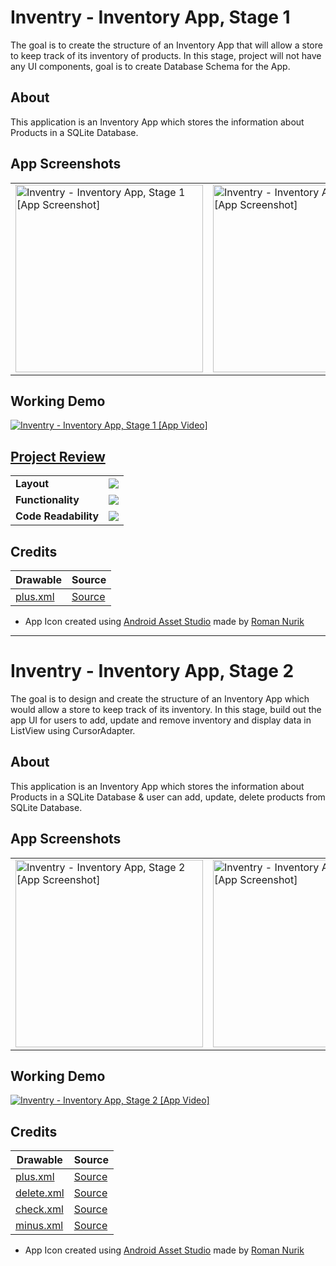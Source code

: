 # Inventry - Inventory App, Stage 1

The goal is to create the structure of an Inventory App that will allow a store to keep track of its inventory of products. In this stage, project will not have any UI components, goal is to create Database Schema for the App.

## About
This application is an Inventory App which stores the information about Products in a SQLite Database.

## App Screenshots
<table>
	<tr>
		<td>
			<img width="300" src="https://i.imgur.com/PZLZyMo.png" alt="Inventry - Inventory App, Stage 1 [App Screenshot]" />
		</td>
		<td>
			<img width="300" src="https://i.imgur.com/YQmnK2Z.png" alt="Inventry - Inventory App, Stage 1 [App Screenshot]" />
		</td>
		<td>
			<img width="300" src="https://i.imgur.com/RltAqZy.png" alt="Inventry - Inventory App, Stage 1 [App Screenshot]" />
		</td>
	</tr>
</table>

## Working Demo
<a href="https://youtu.be/Q4pP-TjNAzc" target="_blank">
	<img src="https://i.imgur.com/KfLbe1u.png" alt="Inventry - Inventory App, Stage 1 [App Video]" />
</a>

## [Project Review](https://review.udacity.com/#!/reviews/1485422/shared)
<table border="0">
	<tr>
		<td><b>Layout</b></td>
		<td><img src="https://raw.githubusercontent.com/piedcipher/Udacity-Google-India-Challenge-Scholarship-Projects-Phase-2/master/Inventry/Project-Review/1_Layout.png" /></td>
	</tr>
	<tr>
		<td><b>Functionality</b></td>
		<td><img src="https://raw.githubusercontent.com/piedcipher/Udacity-Google-India-Challenge-Scholarship-Projects-Phase-2/master/Inventry/Project-Review/2_Functionality.png" /></td>
	</tr>
	<tr>
		<td><b>Code Readability</b></td>
		<td><img src="https://raw.githubusercontent.com/piedcipher/Udacity-Google-India-Challenge-Scholarship-Projects-Phase-2/master/Inventry/Project-Review/3_CodeReadability.png" /></td>
	</tr>
</table>

## Credits
| Drawable | Source |
| --- | --- |
| [plus.xml](https://github.com/piedcipher/Udacity-Google-India-Challenge-Scholarship-Projects-Phase-2/blob/master/Inventry/app/src/main/res/drawable/plus.xml) |  [Source](https://materialdesignicons.com/icon/plus)|


* App Icon created using [Android Asset Studio](https://romannurik.github.io/AndroidAssetStudio/icons-launcher.html) made by [Roman Nurik](https://github.com/romannurik)

---

# Inventry - Inventory App, Stage 2

The goal is to design and create the structure of an Inventory App which would allow a store to keep track of its inventory. In this stage, build out the app UI for users to add, update and remove inventory and display data in ListView using CursorAdapter.

## About
This application is an Inventory App which stores the information about Products in a SQLite Database & user can add, update, delete products from SQLite Database.

## App Screenshots
<table>
	<tr>
		<td>
			<img width="300" src="https://i.imgur.com/ibYfwx3.png" alt="Inventry - Inventory App, Stage 2 [App Screenshot]" />
		</td>
		<td>
			<img width="300" src="https://i.imgur.com/rXW4qKt.png" alt="Inventry - Inventory App, Stage 2 [App Screenshot]" />
		</td>
		<td>
			<img width="300" src="https://i.imgur.com/JtwG6uA.png" alt="Inventry - Inventory App, Stage 2 [App Screenshot]" />
		</td>
		<td>
			<img width="300" src="https://i.imgur.com/Suwq4DY.png" alt="Inventry - Inventory App, Stage 2 [App Screenshot]" />
		</td>
	</tr>
</table>

## Working Demo
<a href="https://youtu.be/5weP2dddkvo" target="_blank">
	<img src="https://i.imgur.com/kDlXcCu.png" alt="Inventry - Inventory App, Stage 2 [App Video]" />
</a>

## Credits
| Drawable | Source |
| --- | --- |
| [plus.xml](https://github.com/piedcipher/Udacity-Google-India-Challenge-Scholarship-Projects-Phase-2/blob/master/Inventry/app/src/main/res/drawable/plus.xml) |  [Source](https://materialdesignicons.com/icon/plus)|
| [delete.xml](https://github.com/piedcipher/Udacity-Google-India-Challenge-Scholarship-Projects-Phase-2/blob/master/Inventry/app/src/main/res/drawable/delete.xml) |  [Source](https://materialdesignicons.com/icon/delete)|
| [check.xml](https://github.com/piedcipher/Udacity-Google-India-Challenge-Scholarship-Projects-Phase-2/blob/master/Inventry/app/src/main/res/drawable/check.xml) |  [Source](https://materialdesignicons.com/icon/check)|
| [minus.xml](https://github.com/piedcipher/Udacity-Google-India-Challenge-Scholarship-Projects-Phase-2/blob/master/Inventry/app/src/main/res/drawable/minus.xml) |  [Source](https://materialdesignicons.com/icon/minus)|


* App Icon created using [Android Asset Studio](https://romannurik.github.io/AndroidAssetStudio/icons-launcher.html) made by [Roman Nurik](https://github.com/romannurik)